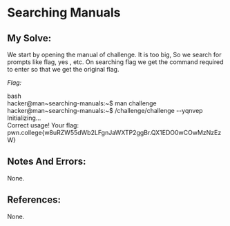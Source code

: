 # Searching Manuals

## My Solve:
We start by opening the manual of challenge. It is too big, So we search for prompts like flag, yes , etc.
On searching flag we get the command required to enter so that we get the original flag.

*Flag:*

bash \
hacker@man\~searching-manuals:\~$ man challenge                    
hacker@man\~searching-manuals:\~$ /challenge/challenge --yqnvep          
Initializing...                      
Correct usage! Your flag: pwn.college{w8uRZW55dWb2LFgnJaWXTP2ggBr.QX1EDO0wCOwMzNzEzW}          

## Notes And Errors:
None.

## References:
None.
